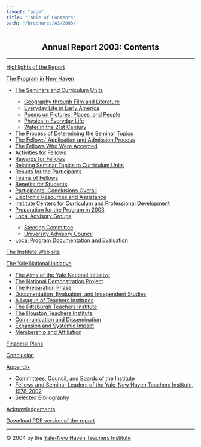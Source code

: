 ```yaml
---
layout: "page"
title: "Table of Contents"
path: "/brochures/A3/2003/"
---
```

<main>
<center>
<h2><b>Annual Report 2003: Contents</b></h2></center>
<hr/>
<p><a href="/brochures/A3/2003/highlights.html">Highlights of the Report</a>
<ul>
</ul>
</p><p><a href="/brochures/A3/2003/programnh.html">The Program in New Haven</a>
<ul>
    <li><a href="/brochures/A3/2003/programnh.html#a">The Seminars and Curriculum Units</a></li>
    <ul>
        <li><a href="/brochures/A3/2003/programnh.html#b">Geography through Film and Literature</a></li>
        <li><a href="/brochures/A3/2003/programnh.html#c">Everyday Life in Early America</a></li>
        <li><a href="/brochures/A3/2003/programnh.html#d">Poems on Pictures, Places, and People</a></li>
        <li><a href="/brochures/A3/2003/programnh.html#e">Physics in Everyday Life</a></li>
        <li><a href="/brochures/A3/2003/programnh.html#f">Water in the 21st Century</a></li>
    </ul>
    <li><a href="/brochures/A3/2003/programnh.html#g">The Process of Determining the Seminar Topics</a></li>
    <li><a href="/brochures/A3/2003/programnh.html#h">The Fellows' Application and Admission Process</a></li>
    <li><a href="/brochures/A3/2003/programnh.html#i">The Fellows Who Were Accepted</a></li>
    <li><a href="/brochures/A3/2003/programnh.html#j">Activities for Fellows</a></li>
    <li><a href="/brochures/A3/2003/programnh.html#k">Rewards for Fellows</a></li>
    <li><a href="/brochures/A3/2003/programnh.html#l">Relating Seminar Topics to Curriculum Units</a></li>
    <li><a href="/brochures/A3/2003/programnh.html#m">Results for the Participants</a></li>
    <li><a href="/brochures/A3/2003/programnh.html#n">Teams of Fellows</a></li>
    <li><a href="/brochures/A3/2003/programnh.html#o">Benefits for Students</a></li>
    <li><a href="/brochures/A3/2003/programnh.html#p">Participants' Conclusions Overall</a></li>
    <li><a href="/brochures/A3/2003/programnh.html#q">Electronic Resources and Assistance</a></li>
    <li><a href="/brochures/A3/2003/programnh.html#r">Institute Centers for Curriculum and Professional Development</a></li>
    <li><a href="/brochures/A3/2003/programnh.html#s">Preparation for the Program in 2003</a></li>
    <li><a href="/brochures/A3/2003/programnh.html#t">Local Advisory Groups</a></li>
    <ul>
        <li><a href="/brochures/A3/2003/programnh.html#u">Steering Committee</a></li>
        <li><a href="/brochures/A3/2003/programnh.html#v">University Advisory Council</a></li>
    </ul>
    <li><a href="/brochures/A3/2003/programnh.html#w">Local Program Documentation and Evaluation</a></li>
</ul>
</p><p><a href="/brochures/A3/2003/institutewebsite.html">The Institute Web site</a>
</p><p><a href="/brochures/A3/2003/yalenationalinit.html">The Yale National Initiative</a>
<ul>
    <li><a href="/brochures/A3/2003/yalenationalinit.html#a">The Aims of the Yale National Initiative</a></li>
    <li><a href="/brochures/A3/2003/yalenationalinit.html#b">The National Demonstration Project</a></li>
    <li><a href="/brochures/A3/2003/yalenationalinit.html#c">The Preparation Phase</a></li>
    <li><a href="/brochures/A3/2003/yalenationalinit.html#d">Documentation, Evaluation, and Independent Studies</a></li>
    <li><a href="/brochures/A3/2003/yalenationalinit.html#e">A League of Teachers Institutes </a></li>
    <li><a href="/brochures/A3/2003/yalenationalinit.html#f">The Pittsburgh Teachers Institute</a></li>
    <li><a href="/brochures/A3/2003/yalenationalinit.html#g">The Houston Teachers Institute</a></li>
    <li><a href="/brochures/A3/2003/yalenationalinit.html#h">Communication and Dissemination</a></li>
    <li><a href="/brochures/A3/2003/yalenationalinit.html#i">Expansion and Systemic Impact</a></li>
    <li><a href="/brochures/A3/2003/yalenationalinit.html#j">Membership and Affiliation</a></li>
</ul>
</p><p><a href="/brochures/A3/2003/financialp.html">Financial Plans</a>
</p><p><a href="/brochures/A3/2003/conclusion.html">Conclusion</a>
</p><p><a href="/brochures/A3/2003/appendix.html">Appendix</a>
<ul>
    <li><a href="/brochures/A3/2003/appendix.html#a">Committees, Council, and Boards of the Institute</a></li>
    <li><a href="/brochures/A3/2003/appendix.html#b">Fellows and Seminar Leaders of the Yale-New Haven Teachers Institute, 1978-2002</a></li>
    <li><a href="/brochures/A3/2003/appendix.html#c">Selected Bibliography</a></li>
</ul>
</p><p><a href="/brochures/A3/2003/acknowledgements.html">Acknowledgements</a>
<br/>
</p>
<p><a href="/pdfs/ar/2003-annual-report.pdf" target="_blank">Download PDF version of the report</a></p>
<hr/>© 2004 by the <a href="/">Yale-New Haven Teachers Institute</a>
</main>
